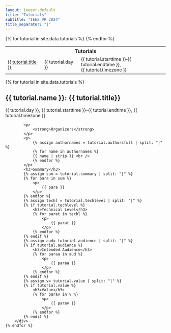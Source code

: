```yaml
---
layout: ieeevr-default
title: "Tutorials"
subtitle: "IEEE VR 2024"
title_separator: "|"
---
```


<div>
    <table class="styled-table">
        <tr>
             <th colspan="3">Tutorials</th>
        </tr>
        {% for tutorial in site.data.tutorials %}
            <tr>
                <td style="font-size: 0.9em;"><a href="#{{ tutorial.id }}">{{ tutorial.title }}</a></td>
                <td style="font-size: 0.9em;">{{ tutorial.day }}</td>
                <td style="font-size: 0.9em;">{{ tutorial.starttime }}&#8209;{{ tutorial.endtime }},<br/>{{ tutorial.timezone }} </td>
            </tr>
        {% endfor %}
    </table>
</div>
<div>
    {% for tutorial in site.data.tutorials %}
        <div>
            <h2 id="{{ tutorial.id }}">{{ tutorial.name }}: {{ tutorial.title}}</h2>
            <p>
                {{ tutorial.day }}, {{ tutorial.starttime }}-{{ tutorial.endtime }}, {{ tutorial.timezone }}
            </p>

            <p>
                <strong>Organizers</strong>
            </p>
            <p>
                {% assign authornames = tutorial.authorsfull | split: "|" %}
                {% for name in authornames %}
                {{ name | strip }} <br />
                {% endfor %}
            </p>
            <h3>Summary</h3>
            {% assign sum = tutorial.summary | split: "|" %}
            {% for para in sum %}
                <p>
                    {{ para }} 
                </p>
            {% endfor %}
            {% assign techl = tutorial.techlevel | split: "|" %}
            {% if tutorial.techlevel %}
                <h3>Technical Level</h3>
                {% for parat in techl %}
                    <p>
                        {{ parat }} 
                    </p>
                {% endfor %}
            {% endif %}
            {% assign aud= tutorial.audience | split: "|" %}
            {% if tutorial.audience %}
                <h3>Intended Audience</h3>
                {% for paraa in aud %}
                    <p>
                        {{ paraa }} 
                    </p>
                {% endfor %}
            {% endif %}
            {% assign v= tutorial.value | split: "|" %}
            {% if tutorial.value %}
                <h3>Value</h3>
                {% for parav in v %}
                    <p>
                        {{ parav }} 
                    </p>
                {% endfor %}
            {% endif %}
        </div>
    {% endfor %}
</div>
